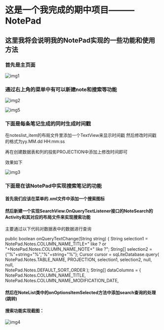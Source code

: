 # 这是一个我完成的期中项目———NotePad
## 这里我将会说明我的NotePad实现的一些功能和使用方法

### 首先是主页面
![img1](https://github.com/liuyi0322/NotePad/blob/master/img/%E4%B8%BB%E9%A1%B5%E9%9D%A2.png)
### 通过右上角的菜单中有可以新建note和搜索等功能
![img2](https://github.com/liuyi0322/NotePad/blob/master/img/菜单.png)

![img5](https://github.com/liuyi0322/NotePad/blob/master/img/新建note.png)

### 下面是每条笔记生成的同时生成时间戳

在noteslist_item的布局文件里添加一个TextView来显示时间戳
<TextView
        android:id="@+id/text2"
        android:layout_width="match_parent"
        android:layout_height="wrap_content"
        android:paddingLeft="5dip"
        android:singleLine="true"
        android:gravity="center_vertical"
/>
然后修改时间戳的格式为yy.MM.dd HH:mm:ss

再在创建数据表和列的投影PROJECTION中添加上修改时间即可

效果如下

![img3](https://github.com/liuyi0322/NotePad/blob/master/img/时间戳.png)

### 下面是在该NotePad中实现搜索笔记的功能

#### 首先我们应该在菜单的.xml文件中添加一个搜索图标

#### 然后新建一个实现SearchView.OnQueryTextListener接口的NoteSearch的Activity和其对应的布局文件来实现搜索功能
主要通过以下代码对数据表中的数据进行查询

public boolean onQueryTextChange(String string) {
        String selection1 = NotePad.Notes.COLUMN_NAME_TITLE+" like ? or "+NotePad.Notes.COLUMN_NAME_NOTE+" like ?";
        String[] selection2 = {"%"+string+"%","%"+string+"%"};
        Cursor cursor = sqLiteDatabase.query(
                NotePad.Notes.TABLE_NAME,
                PROJECTION, 
                selection1, 
                selection2, 
                null,          
                null,         
                NotePad.Notes.DEFAULT_SORT_ORDER 
        );
        String[] dataColumns = {
                NotePad.Notes.COLUMN_NAME_TITLE,
                NotePad.Notes.COLUMN_NAME_MODIFICATION_DATE,

#### 然后在NoteList类中的onOptionsItemSelected方法中添加search查询的处理(跳转)

#### 搜索功能实现截图：

![img4](https://github.com/liuyi0322/NotePad/blob/master/img/搜索.png)








